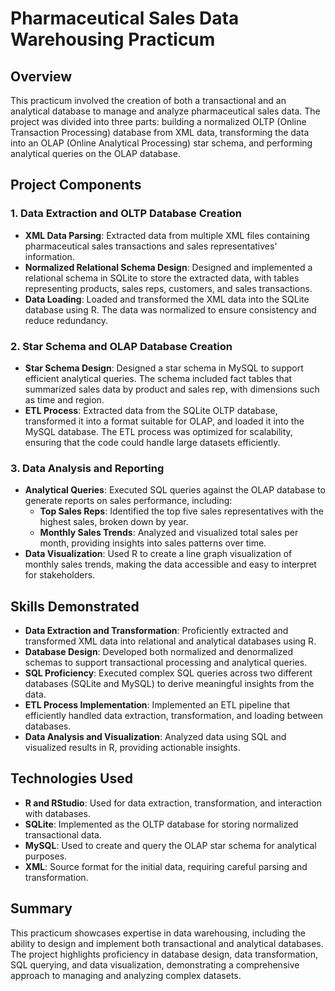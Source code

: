 # Pharmaceutical Sales Data Warehousing Practicum

## Overview

This practicum involved the creation of both a transactional and an analytical database to manage and analyze pharmaceutical sales data. The project was divided into three parts: building a normalized OLTP (Online Transaction Processing) database from XML data, transforming the data into an OLAP (Online Analytical Processing) star schema, and performing analytical queries on the OLAP database.

## Project Components

### 1. **Data Extraction and OLTP Database Creation**

- **XML Data Parsing**: Extracted data from multiple XML files containing pharmaceutical sales transactions and sales representatives' information.
- **Normalized Relational Schema Design**: Designed and implemented a relational schema in SQLite to store the extracted data, with tables representing products, sales reps, customers, and sales transactions.
- **Data Loading**: Loaded and transformed the XML data into the SQLite database using R. The data was normalized to ensure consistency and reduce redundancy.

### 2. **Star Schema and OLAP Database Creation**

- **Star Schema Design**: Designed a star schema in MySQL to support efficient analytical queries. The schema included fact tables that summarized sales data by product and sales rep, with dimensions such as time and region.
- **ETL Process**: Extracted data from the SQLite OLTP database, transformed it into a format suitable for OLAP, and loaded it into the MySQL database. The ETL process was optimized for scalability, ensuring that the code could handle large datasets efficiently.

### 3. **Data Analysis and Reporting**

- **Analytical Queries**: Executed SQL queries against the OLAP database to generate reports on sales performance, including:
  - **Top Sales Reps**: Identified the top five sales representatives with the highest sales, broken down by year.
  - **Monthly Sales Trends**: Analyzed and visualized total sales per month, providing insights into sales patterns over time.
- **Data Visualization**: Used R to create a line graph visualization of monthly sales trends, making the data accessible and easy to interpret for stakeholders.

## Skills Demonstrated

- **Data Extraction and Transformation**: Proficiently extracted and transformed XML data into relational and analytical databases using R.
- **Database Design**: Developed both normalized and denormalized schemas to support transactional processing and analytical queries.
- **SQL Proficiency**: Executed complex SQL queries across two different databases (SQLite and MySQL) to derive meaningful insights from the data.
- **ETL Process Implementation**: Implemented an ETL pipeline that efficiently handled data extraction, transformation, and loading between databases.
- **Data Analysis and Visualization**: Analyzed data using SQL and visualized results in R, providing actionable insights.

## Technologies Used

- **R and RStudio**: Used for data extraction, transformation, and interaction with databases.
- **SQLite**: Implemented as the OLTP database for storing normalized transactional data.
- **MySQL**: Used to create and query the OLAP star schema for analytical purposes.
- **XML**: Source format for the initial data, requiring careful parsing and transformation.

## Summary

This practicum showcases expertise in data warehousing, including the ability to design and implement both transactional and analytical databases. The project highlights proficiency in database design, data transformation, SQL querying, and data visualization, demonstrating a comprehensive approach to managing and analyzing complex datasets.

